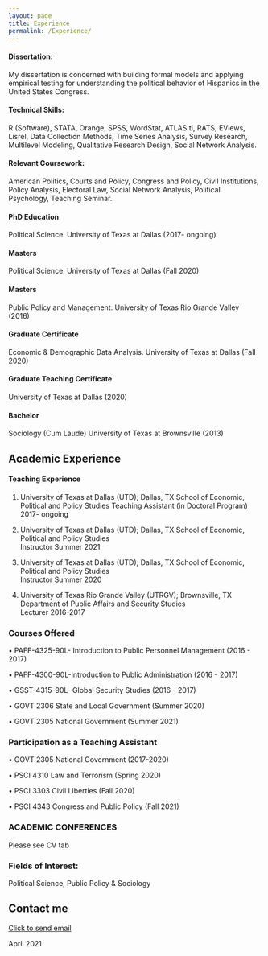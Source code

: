 ```yaml
---
layout: page
title: Experience
permalink: /Experience/
---
```

#### Dissertation: 
My dissertation is concerned with building formal models and applying empirical testing for understanding the political behavior of Hispanics in the United States Congress.

#### Technical Skills: 
R (Software), STATA, Orange, SPSS, WordStat, ATLAS.ti, RATS, EViews, Lisrel, Data Collection Methods, Time Series Analysis, Survey Research, Multilevel Modeling, Qualitative Research Design, Social Network Analysis. 

#### Relevant Coursework:
American Politics, Courts and Policy, Congress and Policy, Civil Institutions, Policy Analysis, Electoral Law, Social Network Analysis, Political Psychology, Teaching Seminar. 


#### PhD Education
Political Science. University of Texas at Dallas (2017- ongoing)

#### Masters
Political Science. University of Texas at Dallas (Fall 2020)

#### Masters 
Public Policy and Management. University of Texas Rio Grande Valley (2016)

#### Graduate Certificate
Economic & Demographic Data Analysis. University of Texas at Dallas (Fall 2020)

#### Graduate Teaching Certificate
University of Texas at Dallas (2020)

#### Bachelor
Sociology (Cum Laude) University of Texas at Brownsville (2013)

## Academic Experience
#### Teaching Experience 
 
1. University of Texas at Dallas (UTD); Dallas, TX School of Economic, Political and Policy Studies
Teaching Assistant (in Doctoral Program)                2017- ongoing 
 
2. University of Texas at Dallas (UTD); Dallas, TX School of Economic, Political and Policy Studies          
Instructor         Summer 2021 

2. University of Texas at Dallas (UTD); Dallas, TX School of Economic, Political and Policy Studies          
Instructor         Summer 2020 
 
3. University of Texas Rio Grande Valley (UTRGV); Brownsville, TX Department of Public Affairs and Security Studies  
Lecturer         2016-2017 
 
 
### Courses Offered   

• PAFF-4325-90L- Introduction to Public Personnel Management (2016 - 2017) 

• PAFF-4300-90L-Introduction to Public Administration        (2016 - 2017) 

• GSST-4315-90L- Global Security Studies                     (2016 - 2017) 

• GOVT 2306 State and Local Government                       (Summer 2020) 

• GOVT 2305 National Government                              (Summer 2021) 

### Participation as a Teaching Assistant

• GOVT 2305 National Government             (2017-2020)

• PSCI   4310  Law and Terrorism           (Spring 2020) 

• PSCI   3303 Civil Liberties              (Fall 2020) 

• PSCI   4343 Congress and Public Policy   (Fall 2021) 

### ACADEMIC CONFERENCES
Please see CV tab

### Fields of Interest:
Political Science, Public Policy & Sociology


## Contact me
[Click to send email](mailto:cxg172030@utdallas.edu)


April 2021
